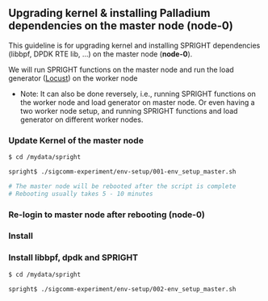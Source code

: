 ## Upgrading kernel & installing Palladium dependencies on the master node (**node-0**)
This guideline is for upgrading kernel and installing SPRIGHT dependencies (libbpf, DPDK RTE lib, ...) on the master node (**node-0**). 

We will run SPRIGHT functions on the master node and run the load generator ([Locust](https://locust.io/)) on the worker node
- Note: It can also be done reversely, i.e., running SPRIGHT functions on the worker node and load generator on master node. Or even having a two worker node setup, and running SPRIGHT functions and load generator on different worker nodes.

### Update Kernel of the master node
```bash
$ cd /mydata/spright

spright$ ./sigcomm-experiment/env-setup/001-env_setup_master.sh

# The master node will be rebooted after the script is complete
# Rebooting usually takes 5 - 10 minutes
```

### Re-login to master node after rebooting (**node-0**)

### Install 


### Install libbpf, dpdk and SPRIGHT
```bash
$ cd /mydata/spright

spright$ ./sigcomm-experiment/env-setup/002-env_setup_master.sh
```
